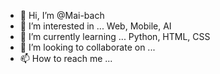 - 👋 Hi, I’m @Mai-bach
- 👀 I’m interested in ... Web, Mobile, AI
- 🌱 I’m currently learning ... Python, HTML, CSS
- 💞️ I’m looking to collaborate on ...
- 📫 How to reach me ...

<!---
Mai-bach/Mai-bach is a ✨ special ✨ repository because its `README.md` (this file) appears on your GitHub profile.
You can click the Preview link to take a look at your changes.
--->
